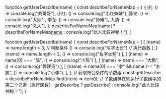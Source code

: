 function getUserDescribe(name) {
const describeForNameMap = {
小刘: () => console.log("刘哥哥"),
小红: () => console.log("小红妹妹"),
陈龙: () => console.log("大师"),
李龙: () => console.log("师傅"),
大鹏: () => console.log("恶人"),
};
describeForNameMap[name] ? describeForNameMap[name]() : console.log("此人比较神秘！");
}

function getUserDescribe(name) {
const describeForNameMap = [
[
(name) => name.length > 3, // 判断条件
() => console.log("名字太长") // 执行函数
],
[
(name) => name.length < 2,
() => console.log("名字太短")
],
[
(name) => name[0] === "陈",
() => console.log("小陈")
],
[
(name) => name === "大鹏",
() => console.log("管理员")
],
[
(name) => name[0] === "李" && name !== "李鹏",
() => console.log("小李"),
],
];
// 获取符合条件的子数组
const getDescribe = describeForNameMap.find((item) => item[0](name));
// 子数组存在则运行子数组中的第二个元素（执行函数）
getDescribe ? getDescribe[1]() : console.log("此人比较神秘！");
}
